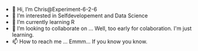 - 👋 Hi, I’m Chris@Experiment-6-2-6
- 👀 I’m interested in Selfdevelopement and Data Science
- 🌱 I’m currently learning R
- 💞️ I’m looking to collaborate on ... Well, too early for colaboration. I'm just learning.
- 📫 How to reach me ... Emmm... If you know you know.

<!---
Experiment-6-2-6/Experiment-6-2-6 is a ✨ special ✨ repository because its `README.md` (this file) appears on your GitHub profile.
You can click the Preview link to take a look at your changes.
--->
